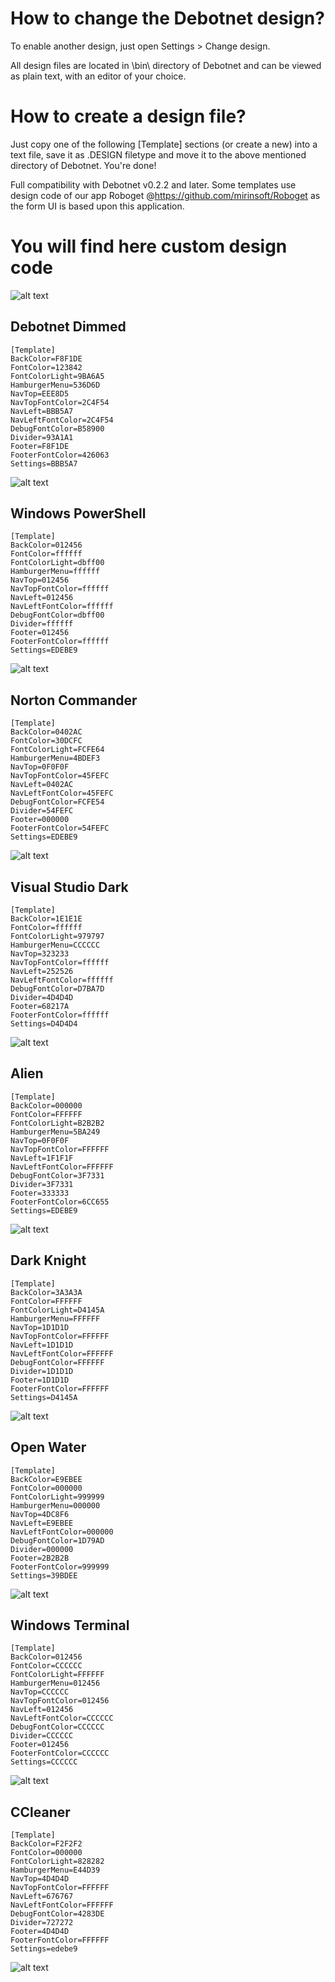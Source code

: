# How to change the Debotnet design?
To enable another design, just open Settings > Change design.

All design files are located in \bin\ directory of Debotnet and can be viewed as plain text, with an editor of your choice.

# How to create a design file?
Just copy one of the following [Template] sections (or create a new) into a text file, save it as .DESIGN filetype and move it to the above mentioned directory of Debotnet. You're done!

Full compatibility with Debotnet v0.2.2 and later. Some templates use design code of our app Roboget @https://github.com/mirinsoft/Roboget as the form UI is based upon this application.

# You will find here custom design code

![alt text](https://github.com/Mirinsoft/Debotnet/blob/master/templates/debotnet.png)

Debotnet Dimmed
---
```
[Template]
BackColor=F8F1DE
FontColor=123842
FontColorLight=9BA6A5
HamburgerMenu=536D6D
NavTop=EEE8D5
NavTopFontColor=2C4F54
NavLeft=BBB5A7
NavLeftFontColor=2C4F54
DebugFontColor=B58900
Divider=93A1A1
Footer=F8F1DE
FooterFontColor=426063
Settings=BBB5A7
```
![alt text](https://github.com/Mirinsoft/Debotnet/blob/master/templates/debotnet-dim.png)

Windows PowerShell
---
```
[Template]
BackColor=012456
FontColor=ffffff
FontColorLight=dbff00
HamburgerMenu=ffffff
NavTop=012456
NavTopFontColor=ffffff
NavLeft=012456
NavLeftFontColor=ffffff
DebugFontColor=dbff00
Divider=ffffff
Footer=012456
FooterFontColor=ffffff
Settings=EDEBE9
```
![alt text](https://github.com/Mirinsoft/Debotnet/blob/master/templates/powershell.png)

Norton Commander 
---
```
[Template]
BackColor=0402AC
FontColor=30DCFC
FontColorLight=FCFE64
HamburgerMenu=4BDEF3
NavTop=0F0F0F
NavTopFontColor=45FEFC
NavLeft=0402AC
NavLeftFontColor=45FEFC
DebugFontColor=FCFE54
Divider=54FEFC
Footer=000000
FooterFontColor=54FEFC
Settings=EDEBE9
```
![alt text](https://github.com/Mirinsoft/Debotnet/blob/master/templates/norton-commander.png)

Visual Studio Dark
---
```
[Template]
BackColor=1E1E1E
FontColor=ffffff
FontColorLight=979797
HamburgerMenu=CCCCCC
NavTop=323233
NavTopFontColor=ffffff
NavLeft=252526
NavLeftFontColor=ffffff
DebugFontColor=D7BA7D
Divider=4D4D4D
Footer=68217A
FooterFontColor=ffffff
Settings=D4D4D4
```
![alt text](https://github.com/Mirinsoft/debotnet/blob/master/templates/vscode.png)

Alien
---
```
[Template]
BackColor=000000
FontColor=FFFFFF
FontColorLight=B2B2B2
HamburgerMenu=5BA249
NavTop=0F0F0F
NavTopFontColor=FFFFFF
NavLeft=1F1F1F
NavLeftFontColor=FFFFFF
DebugFontColor=3F7331
Divider=3F7331
Footer=333333
FooterFontColor=6CC655
Settings=EDEBE9
```
![alt text](https://github.com/Mirinsoft/Roboget/blob/master/templates/alien.png)

Dark Knight
---
```
[Template]
BackColor=3A3A3A
FontColor=FFFFFF
FontColorLight=D4145A
HamburgerMenu=FFFFFF
NavTop=1D1D1D
NavTopFontColor=FFFFFF
NavLeft=1D1D1D
NavLeftFontColor=FFFFFF
DebugFontColor=FFFFFF
Divider=1D1D1D
Footer=1D1D1D
FooterFontColor=FFFFFF
Settings=D4145A
```
![alt text](https://github.com/Mirinsoft/Roboget/blob/master/templates/dark-knight.png)

Open Water
---
```
[Template]
BackColor=E9EBEE
FontColor=000000
FontColorLight=999999
HamburgerMenu=000000
NavTop=4DC8F6
NavLeft=E9EBEE
NavLeftFontColor=000000
DebugFontColor=1D79AD
Divider=000000
Footer=2B2B2B
FooterFontColor=999999
Settings=39BDEE
```
![alt text](https://github.com/Mirinsoft/Roboget/blob/master/templates/open-water.png)

Windows Terminal
---
```
[Template]
BackColor=012456
FontColor=CCCCCC
FontColorLight=FFFFFF
HamburgerMenu=012456
NavTop=CCCCCC
NavTopFontColor=012456
NavLeft=012456
NavLeftFontColor=CCCCCC
DebugFontColor=CCCCCC
Divider=CCCCCC
Footer=012456
FooterFontColor=CCCCCC
Settings=CCCCCC
```
![alt text](https://github.com/Mirinsoft/Roboget/blob/master/templates/windows-terminal.png)

CCleaner
---
```
[Template]
BackColor=F2F2F2
FontColor=000000
FontColorLight=828282
HamburgerMenu=E44D39
NavTop=4D4D4D
NavTopFontColor=FFFFFF
NavLeft=676767
NavLeftFontColor=FFFFFF
DebugFontColor=4283DE
Divider=727272
Footer=4D4D4D
FooterFontColor=FFFFFF
Settings=edebe9
```
![alt text](https://github.com/Mirinsoft/Roboget/blob/master/templates/ccleaner.png)
